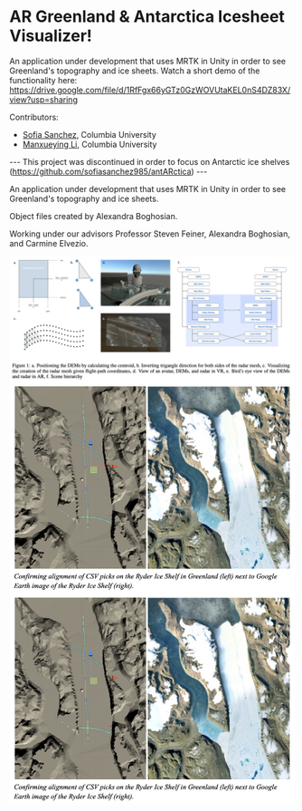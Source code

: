 # AR Greenland & Antarctica Icesheet Visualizer!


An application under development that uses MRTK in Unity in order to see Greenland's topography and ice sheets.
Watch a short demo of the functionality here: https://drive.google.com/file/d/1RfFgx66yGTz0GzWOVUtaKEL0nS4DZ83X/view?usp=sharing

Contributors:

* [Sofia Sanchez](https://github.com/sofiasanchez985/greenland), Columbia University
* [Manxueying Li](https://github.com/lmxy0212), Columbia University

--- This project was discontinued in order to focus on Antarctic ice shelves (https://github.com/sofiasanchez985/antARctica) ---

An application under development that uses MRTK in Unity in order to see Greenland's topography and ice sheets.

Object files created by Alexandra Boghosian.

Working under our advisors Professor Steven Feiner, Alexandra Boghosian, and Carmine Elvezio.

<img src="https://raw.githubusercontent.com/sofiasanchez985/greenland/main/overview.png"      alt="Markdown Monster icon"      style="float: left; margin-right: 10px;" />

<img src="https://github.com/sofiasanchez985/greenland/blob/final/topdownview.png"      alt="Markdown Monster icon"      style="float: left; margin-right: 10px;" />

<img src="https://raw.githubusercontent.com/sofiasanchez985/greenland/main/topdownview.png"      alt="Markdown Monster icon"      style="float: left; margin-right: 10px;" />

